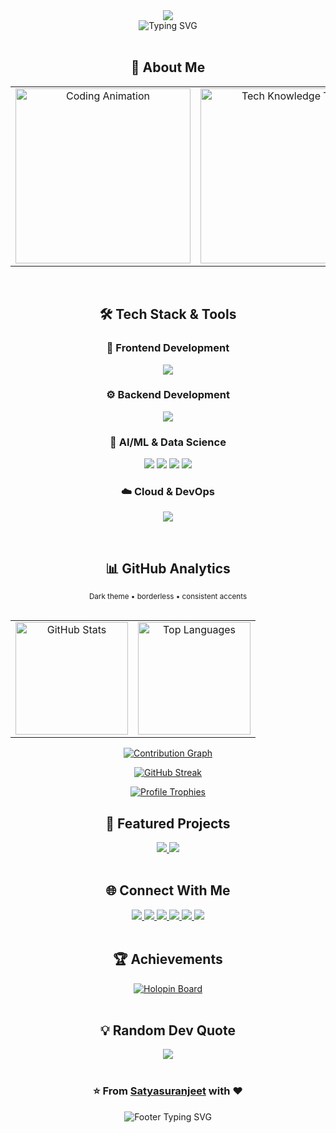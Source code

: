 <div align="center">

<!-- Completely redesigned header with futuristic terminal-style design -->
<img src="https://capsule-render.vercel.app/api?type=waving&color=gradient&customColorList=0,2,2,5,30&height=300&section=header&text=SATYA%20SURANJEET%20JENA&fontSize=50&fontColor=ffffff&animation=fadeIn&fontAlignY=38&desc=%3E%20Full-Stack%20Developer%20%7C%20AI/ML%20Engineer%20%7C%20Cloud%20Architect&descAlignY=55&descAlign=50&descSize=18" />

</div>

<div align="center">

<!-- Modified typing animation to single line instead of multiline -->
<img src="https://readme-typing-svg.herokuapp.com?font=JetBrains+Mono&size=20&duration=3000&pause=1000&color=00F5FF&center=true&vCenter=true&multiline=false&width=800&height=50&lines=⚡+Crafting+Digital+Solutions+🚀+Building+Tomorrow's+Technology+🤖+AI+%7C+Web+%7C+Mobile+%7C+Cloud+✨+Let's+Code+the+Future+Together+⚡" alt="Typing SVG" />

</div>

<br>

<div align="center">

## 🚀 About Me

</div>

<div align="center">

<table>
<tr>
<td width="50%" align="center">

<img src="https://user-images.githubusercontent.com/74038190/229223263-cf2e4b07-2615-4f87-9c38-e37600f8381a.gif" width="280" alt="Coding Animation"/>

</td>
<td width="50%" align="center">

<img src="https://user-images.githubusercontent.com/74038190/212284158-e840e285-664b-44d7-b79b-e264b5e54825.gif" width="280" alt="Tech Knowledge Tree"/>

</td>
</tr>
</table>

</div>

<br>

<div align="center">

## 🛠️ Tech Stack & Tools

</div>

<div align="center">

### 🎨 Frontend Development
<p>
<img src="https://skillicons.dev/icons?i=react,nextjs,flutter,dart,js,ts,html,css,tailwind,bootstrap,materialui,figma&theme=dark" />
</p>

### ⚙️ Backend Development  
<p>
<img src="https://skillicons.dev/icons?i=nodejs,python,express,fastapi,django,mongodb,postgresql,mysql,sqlite,redis,firebase&theme=dark" />
</p>

### 🤖 AI/ML & Data Science
<p>
<img src="https://skillicons.dev/icons?i=tensorflow,pytorch,opencv,sklearn&theme=dark" />
<img src="https://img.shields.io/badge/Pandas-150458?style=for-the-badge&logo=pandas&logoColor=white&labelColor=0D1117" />
<img src="https://img.shields.io/badge/NumPy-013243?style=for-the-badge&logo=numpy&logoColor=white&labelColor=0D1117" />
<img src="https://img.shields.io/badge/Jupyter-F37626?style=for-the-badge&logo=jupyter&logoColor=white&labelColor=0D1117" />
</p>

### ☁️ Cloud & DevOps
<p>
<img src="https://skillicons.dev/icons?i=aws,gcp,docker,kubernetes,linux,git,github,vscode,postman&theme=dark" />
</p>

</div>

<br>

<div align="center">


<h2 align="center">📊 GitHub Analytics</h2>
<p align="center">
  <sub>Dark theme • borderless • consistent accents</sub>
</p>

<!-- Quick Divider -->
<p align="center">
  <img alt="divider" height="1" width="60%" src="https://img.shields.io/badge/-_-0D1117?style=for-the-badge" />
</p>

<!-- Stats Cards (2-up) -->
<table align="center" width="100%" style="border:0;">
  <tr>
    <td align="center" width="50%">
      <img
        alt="GitHub Stats"
        height="180em"
        src="https://github-readme-stats-sigma-five.vercel.app/api?username=satyasuranjeet&show_icons=true&theme=algolia&include_all_commits=true&count_private=true&hide_border=true&bg_color=0D1117&title_color=00D9FF&text_color=FFFFFF&icon_color=00D9FF"
      />
    </td>
    <td align="center" width="50%">
      <img
        alt="Top Languages"
        height="180em"
        src="https://github-readme-stats-sigma-five.vercel.app/api/top-langs/?username=satyasuranjeet&layout=compact&theme=algolia&hide_border=true&bg_color=0D1117&title_color=00D9FF&text_color=FFFFFF"
      />
    </td>
  </tr>
</table>

<!-- Contribution Activity Graph -->
<p align="center">
  <a href="https://github.com/satyasuranjeet">
    <img
      alt="Contribution Graph"
      src="https://github-readme-activity-graph.vercel.app/graph?username=satyasuranjeet&theme=react-dark&bg_color=0D1117&color=00D9FF&line=00D9FF&point=FFFFFF&area=true&hide_border=true"
    />
  </a>
</p>

<!-- Streak -->
<p align="center">
  <a href="https://git.io/streak-stats">
    <img
      alt="GitHub Streak"
      src="https://streak-stats.demolab.com/?user=satyasuranjeet&theme=algolia&hide_border=true&background=0D1117&stroke=00D9FF&ring=00D9FF&fire=FF6B35&currStreakLabel=00D9FF"
    />
  </a>
</p>

<!-- Trophies (4x2 Grid) -->
<p align="center">
  <a href="https://github.com/ryo-ma/github-profile-trophy">
    <img
      alt="Profile Trophies"
      src="https://github-profile-trophy.vercel.app/?username=satyasuranjeet&theme=algolia&no-frame=true&no-bg=true&margin-w=10&row=2&column=4"
    />
  </a>
</p>

<div align="center">

## 🚀 Featured Projects

</div>

<div align="center">

<a href="https://github.com/Satyasuranjeet/Stinum_V1.0">
<img src="https://github-readme-stats.vercel.app/api/pin/?username=satyasuranjeet&repo=Stinum_V1.0&theme=algolia&hide_border=true&bg_color=0D1117&title_color=00D9FF&text_color=FFFFFF&icon_color=00D9FF" />
</a>

<a href="https://github.com/Satyasuranjeet/AI-ChatBot">
<img src="https://github-readme-stats.vercel.app/api/pin/?username=satyasuranjeet&repo=AI-ChatBot&theme=algolia&hide_border=true&bg_color=0D1117&title_color=00D9FF&text_color=FFFFFF&icon_color=00D9FF" />
</a>

</div>

<br>

<div align="center">

## 🌐 Connect With Me

</div>

<div align="center">

<a href="https://linkedin.com/in/satya-suranjeet-jena-b85277222" target="_blank">
<img src="https://img.shields.io/badge/LinkedIn-0077B5?style=for-the-badge&logo=linkedin&logoColor=white&labelColor=0D1117" />
</a>
<a href="https://twitter.com/satyasuranjeet" target="_blank">
<img src="https://img.shields.io/badge/Twitter-1DA1F2?style=for-the-badge&logo=twitter&logoColor=white&labelColor=0D1117" />
</a>
<a href="https://instagram.com/satyasuranjeet" target="_blank">
<img src="https://img.shields.io/badge/Instagram-E4405F?style=for-the-badge&logo=instagram&logoColor=white&labelColor=0D1117" />
</a>
<a href="https://www.hackerrank.com/satyajena911" target="_blank">
<img src="https://img.shields.io/badge/HackerRank-2EC866?style=for-the-badge&logo=hackerrank&logoColor=white&labelColor=0D1117" />
</a>
<a href="https://leetcode.com/satyasuranjeet" target="_blank">
<img src="https://img.shields.io/badge/LeetCode-FFA116?style=for-the-badge&logo=leetcode&logoColor=black&labelColor=0D1117" />
</a>
<a href="https://auth.geeksforgeeks.org/user/satyajenzqy8" target="_blank">
<img src="https://img.shields.io/badge/GeeksforGeeks-298D46?style=for-the-badge&logo=geeksforgeeks&logoColor=white&labelColor=0D1117" />
</a>

</div>

<br>

<div align="center">

## 🏆 Achievements

</div>

<div align="center">

<a href="https://holopin.io/@satyajena911">
<img src="https://holopin.me/satyajena911" alt="Holopin Board" />
</a>

</div>

<br>

<div align="center">

## 💡 Random Dev Quote

</div>

<div align="center">

<img src="https://quotes-github-readme.vercel.app/api?type=horizontal&theme=algolia&border=true&quote=Code%20is%20like%20humor.%20When%20you%20have%20to%20explain%20it,%20it's%20bad.&author=Cory%20House&bg_color=0D1117" />

</div>

<br>


<div align="center">

### ⭐ From [Satyasuranjeet](https://github.com/satyasuranjeet) with ❤️

<img src="https://readme-typing-svg.herokuapp.com?font=Fira+Code&size=20&duration=3000&pause=1000&color=00F5FF&center=true&vCenter=true&width=600&lines=Thanks+for+visiting+my+profile!+%F0%9F%98%84;Let's+connect+and+build+something+amazing!+%F0%9F%9A%80;Happy+Coding!+%F0%9F%92%BB%E2%9C%A8" alt="Footer Typing SVG" />

</div>
